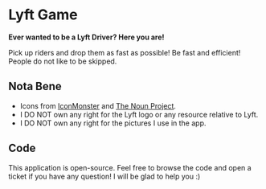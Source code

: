 # Lyft Game

**Ever wanted to be a Lyft Driver? Here you are!**

Pick up riders and drop them as fast as possible! Be fast and efficient! People do not like to be skipped.

## Nota Bene

* Icons from [IconMonster](http://iconmonstr.com) and [The Noun Project](thenounproject.com).
* I DO NOT own any right for the Lyft logo or any resource relative to Lyft.
* I DO NOT own any right for the pictures I use in the app.

## Code

This application is open-source. Feel free to browse the code and open a ticket if you have any question! I will be glad to help you :)
